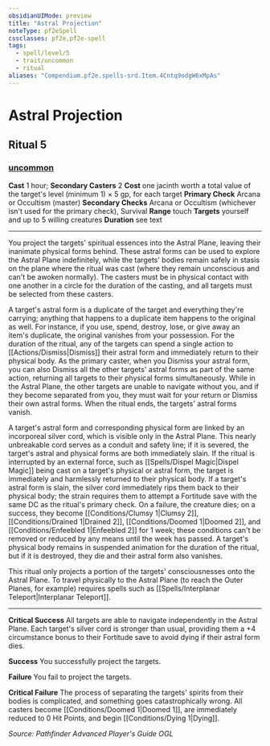 ```yaml
---
obsidianUIMode: preview
title: "Astral Projection"
noteType: pf2eSpell
cssclasses: pf2e,pf2e-spell
tags:
  - spell/level/5
  - trait/uncommon
  - ritual
aliases: "Compendium.pf2e.spells-srd.Item.4Cntq9odgW6xMpAs" 
---
```

# Astral Projection   
## Ritual 5
### [uncommon](uncommon "Uncommon Rarity Trait")

**Cast** 1 hour; **Secondary Casters** 2
**Cost** one jacinth worth a total value of the target's level (minimum 1) × 5 gp, for each target
**Primary Check** Arcana or Occultism (master)
**Secondary Checks** Arcana or Occultism (whichever isn&#x27;t used for the primary check), Survival
**Range** touch
**Targets** yourself and up to 5 willing creatures
**Duration** see text
* * * 
You project the targets' spiritual essences into the Astral Plane, leaving their inanimate physical forms behind. These astral forms can be used to explore the Astral Plane indefinitely, while the targets' bodies remain safely in stasis on the plane where the ritual was cast (where they remain unconscious and can't be awoken normally). The casters must be in physical contact with one another in a circle for the duration of the casting, and all targets must be selected from these casters.

A target's astral form is a duplicate of the target and everything they're carrying; anything that happens to a duplicate item happens to the original as well. For instance, if you use, spend, destroy, lose, or give away an item's duplicate, the original vanishes from your possession. For the duration of the ritual, any of the targets can spend a single action to [[Actions/Dismiss|Dismiss]] their astral form and immediately return to their physical body. As the primary caster, when you Dismiss your astral form, you can also Dismiss all the other targets' astral forms as part of the same action, returning all targets to their physical forms simultaneously. While in the Astral Plane, the other targets are unable to navigate without you, and if they become separated from you, they must wait for your return or Dismiss their own astral forms. When the ritual ends, the targets' astral forms vanish.

A target's astral form and corresponding physical form are linked by an incorporeal silver cord, which is visible only in the Astral Plane. This nearly unbreakable cord serves as a conduit and safety line; if it is severed, the target's astral and physical forms are both immediately slain. If the ritual is interrupted by an external force, such as [[Spells/Dispel Magic|Dispel Magic]] being cast on a target's physical or astral form, the target is immediately and harmlessly returned to their physical body. If a target's astral form is slain, the silver cord immediately rips them back to their physical body; the strain requires them to attempt a Fortitude save with the same DC as the ritual's primary check. On a failure, the creature dies; on a success, they become [[Conditions/Clumsy 1|Clumsy 2]], [[Conditions/Drained 1|Drained 2]], [[Conditions/Doomed 1|Doomed 2]], and [[Conditions/Enfeebled 1|Enfeebled 2]] for 1 week; these conditions can't be removed or reduced by any means until the week has passed. A target's physical body remains in suspended animation for the duration of the ritual, but if it is destroyed, they die and their astral form also vanishes.

This ritual only projects a portion of the targets' consciousnesses onto the Astral Plane. To travel physically to the Astral Plane (to reach the Outer Planes, for example) requires spells such as [[Spells/Interplanar Teleport|Interplanar Teleport]].

* * *

**Critical Success** All targets are able to navigate independently in the Astral Plane. Each target's silver cord is stronger than usual, providing them a +4 circumstance bonus to their Fortitude save to avoid dying if their astral form dies.

**Success** You successfully project the targets.

**Failure** You fail to project the targets.

**Critical Failure** The process of separating the targets' spirits from their bodies is complicated, and something goes catastrophically wrong. All casters become [[Conditions/Doomed 1|Doomed 1]], are immediately reduced to 0 Hit Points, and begin [[Conditions/Dying 1|Dying]].

*Source: Pathfinder Advanced Player's Guide*
*OGL*